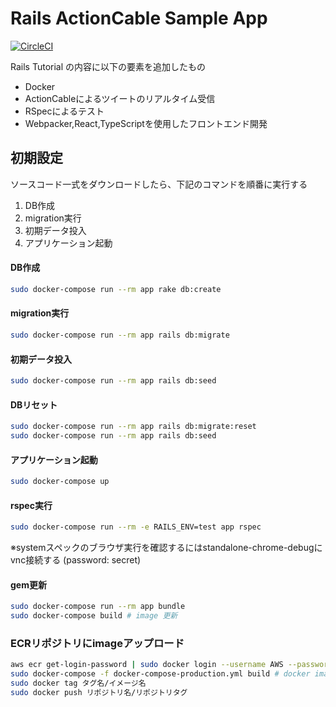 # Rails ActionCable Sample App

[![CircleCI](https://circleci.com/gh/habanero2012/rails_action_cable_sample_app.svg?style=svg&circle-token=18c26816b3e785376893c32a10f2aac510e1ea84)](<https://app.circleci.com/github/habanero2012/rails_action_cable_sample_app/pipelines>)

Rails Tutorial の内容に以下の要素を追加したもの

* Docker
* ActionCableによるツイートのリアルタイム受信
* RSpecによるテスト
* Webpacker,React,TypeScriptを使用したフロントエンド開発

## 初期設定

ソースコード一式をダウンロードしたら、下記のコマンドを順番に実行する

1. DB作成
2. migration実行
3. 初期データ投入
4. アプリケーション起動

#### DB作成
```bash
sudo docker-compose run --rm app rake db:create
```

#### migration実行
```bash
sudo docker-compose run --rm app rails db:migrate
```

#### 初期データ投入
```bash
sudo docker-compose run --rm app rails db:seed
```

#### DBリセット
```bash
sudo docker-compose run --rm app rails db:migrate:reset
sudo docker-compose run --rm app rails db:seed
```

#### アプリケーション起動
```bash
sudo docker-compose up
```

#### rspec実行
```bash
sudo docker-compose run --rm -e RAILS_ENV=test app rspec
```
※systemスペックのブラウザ実行を確認するにはstandalone-chrome-debugにvnc接続する
(password: secret)

#### gem更新
```bash
sudo docker-compose run --rm app bundle
sudo docker-compose build # image 更新
```

### ECRリポジトリにimageアップロード
```bash
aws ecr get-login-password | sudo docker login --username AWS --password-stdin リポジトリURL # ECRログイン
sudo docker-compose -f docker-compose-production.yml build # docker imageのビルド
sudo docker tag タグ名/イメージ名
sudo docker push リポジトリ名/リポジトリタグ
```